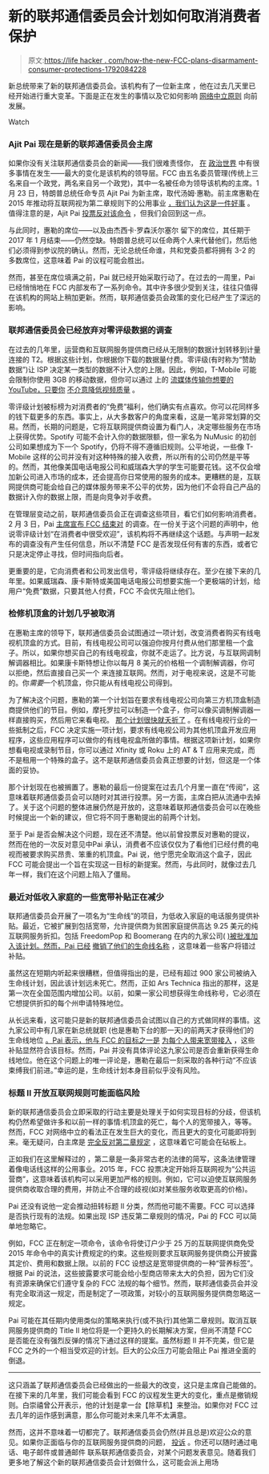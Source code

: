 # 新的联邦通信委员会计划如何取消消费者保护

> 原文:[https://life hacker . com/how-the-new-FCC-plans-disarmament-consumer-protections-1792084228](https://lifehacker.com/how-the-new-fcc-plans-to-dismantle-consumer-protections-1792084228)

新总统带来了新的联邦通信委员会。该机构有了一位新主席 ，他在过去几天里已经开始进行重大变革。下面是正在发生的事情以及它如何影响 [网络中立原则](https://lifehacker.com/an-introduction-to-net-neutrality-what-it-is-what-it-5720407) 向前发展。

Watch

### **Ajit Pai 现在是新的联邦通信委员会主席**

如果你没有关注联邦通信委员会的新闻——我们很难责怪你， [在](http://theslot.jezebel.com/) [政治世界](http://theconcourse.deadspin.com/) 中有很多事情在发生——最大的变化是该机构的领导层。FCC 由五名委员管理(传统上三名来自一个政党，两名来自另一个政党)，其中一名被任命为领导该机构的主席。1 月 23 日，特朗普总统任命专员 Ajit Pai 为新主席，取代汤姆·惠勒。前主席惠勒在 2015 年推动将互联网视为第二章规则下的公用事业 [，我们认为这是一件好事](http://lifehacker.com/why-the-fccs-new-net-neutrality-rules-are-good-for-the-1683769527) 。值得注意的是，Ajit Pai [投票反对该命令](http://www.npr.org/sections/thetwo-way/2015/02/26/389259382/net-neutrality-up-for-vote-today-by-fcc-board) ，但我们会回到这一点。

与此同时，惠勒的席位——以及由杰西卡·罗森沃尔塞尔 留下的席位，其任期于 2017 年 1 月结束——仍然空缺。特朗普总统可以任命两个人来代替他们，然后他们必须得到参议院的确认。然而，无论总统任命谁，共和党委员都将拥有 3-2 的多数席位，这意味着 Pai 的议程可能会胜出。

然而，甚至在席位填满之前，Pai 就已经开始采取行动了。在过去的一周里，Pai 已经悄悄地在 FCC 内部发布了一系列命令。其中许多很少受到关注，往往只值得在该机构的网站上稍加更新。然而，联邦通信委员会政策的变化已经产生了深远的影响。

### **联邦通信委员会已经放弃对零评级数据的调查**

在过去的几年里，运营商和互联网服务提供商已经从无限制的数据计划转移到计量连接的 T2。根据这些计划，你根据你下载的数据量付费。零评级(有时称为“赞助数据”)让 ISP 决定某一类型的数据不计入您的上限。因此，例如，T-Mobile 可能会限制你使用 3GB 的移动数据，但你可以通过 上的 [流媒体传输你想要的 YouTube，只要你](http://lifehacker.com/t-mobile-adds-youtube-to-binge-on-service-1765468521) [不介意降低视频质量](http://lifehacker.com/if-your-youtube-quality-sucks-on-t-mobile-disable-bing-1749419359) 。

零评级计划被标榜为对消费者的“免费”福利，他们确实有点喜欢。你可以花同样多的钱下载更多的东西。事实上，从大多数客户的角度来看，这是一笔非常划算的交易。然而，长期的问题是，它将互联网提供商设置为看门人，决定哪些服务在市场上获得优势。Spotify 可能不会计入你的数据限额，但一家名为 NuMusic 的初创公司如果想成为下一个 Spotify，仍将不得不遵循旧规则。公平地说，一些像 T-Mobile 这样的公司并没有对这种特殊的接入收费，所以所有的公司仍然是平等的。然而，其他像美国电话电报公司和威瑞森大学的学生可能要花钱。这不仅会增加新公司进入市场的成本，还会提高你日常使用的服务的成本。更糟糕的是，互联网提供商可能会给自己的媒体服务带来不公平的优势，因为他们不会将自己产品的数据计入你的数据上限，而是向竞争对手收费。

在管理层变动之前，联邦通信委员会正在调查这些项目，看它们如何影响消费者。2 月 3 日，Pai [主席宣布 FCC 结束对](https://techcrunch.com/2017/02/03/pai-zero-rating-fcc/) 的调查。在一份关于这个问题的声明中，他说零评级计划“在消费者中很受欢迎”，该机构将不再继续这个话题。与声明一起发布的调查没有产生任何信息，所以不清楚 FCC 是否发现任何有害的东西，或者它只是决定停止寻找，但时间指向后者。

更重要的是，它向消费者和公司发出信号，零评级将继续存在。至少在接下来的几年里。如果威瑞森、康卡斯特或美国电话电报公司想要实施一个更极端的计划，给用户“免费”数据，只要其他人付费，FCC 不会优先阻止他们。

### **检修机顶盒的计划几乎被取消**

在惠勒主席的领导下，联邦通信委员会试图通过一项计划，改变消费者购买有线电视机顶盒的方式。目前，有线电视公司可以强迫你按月付费从他们那里租一个盒子。所以，如果你想买自己的有线电视盒，你就不走运了。比方说，与互联网调制解调器相比。如果康卡斯特想让你以每月 8 美元的价格租一个调制解调器，你可以拒绝，然后直接自己买一个 来连接互联网。然而，对于电视来说，这是不可能的。你*需要*一个机顶盒，你只能从有线电视公司得到。

为了解决这个问题，惠勒的第一个计划旨在要求有线电视公司向第三方机顶盒制造商提供他们的节目。例如，摩托罗拉可以制造一个盒子，你可以像买调制解调器一样直接购买，然后用它来看电视。 [那个计划很快就夭折了](https://arstechnica.com/tech-policy/2017/01/house-republicans-seek-permanent-end-of-fccs-set-top-box-reform-plan/) 。在有线电视行业的一些抵制之后，FCC 决定实施一项计划，要求有线电视公司为其他机顶盒开发应用程序，这些应用程序可以做你的有线电视盒所做的事情。根据这项新计划，如果你想看电视或录制节目，你可以通过 Xfinity 或 Roku 上的 AT & T 应用来完成，而不是租用一个特殊的盒子。这不是联邦通信委员会真正想要的计划，但这是一个体面的妥协。

那个计划现在也被搁置了。惠勒的最后一份提案在过去几个月里一直在“传阅”，这意味着联邦通信委员会可以随时对其进行投票。另一方面，主席白把从流通中去掉了。关于这个问题的整体进展仍然是开放的，这意味着联邦通信委员会可以在晚些时候提出一个新的建议，但它将不同于惠勒提出的前两个计划。

至于 Pai 是否会解决这个问题，现在还不清楚。他以前曾投票反对惠勒的提议，然而在他的一次反对意见中Pai 承认，消费者不应该仅仅为了看他们已经付费的电视而被要求购买昂贵、笨重的机顶盒。Pai 说，他宁愿完全取消这个盒子，因此 FCC 可能会提出一个旨在实现这一目标的新提案。然而，与此同时，就像过去几年一样，我们在这个问题上陷入了僵局。

### **最近对低收入家庭的一些宽带补贴正在减少**

联邦通信委员会开展了一项名为“生命线”的项目，为低收入家庭的电话服务提供补贴。最近，它被扩展到包括宽带，允许提供商为贫困家庭提供高达 9.25 美元的纯互联网服务折扣。包括 FreedomPop 和 Boomerang 在内的九家公司( [)被批准加入该计划。然而，Pai 已经](http://lifehacker.com/five-best-mobile-hotspots-1523254435) [撤销了他们的生命线名称](https://www.washingtonpost.com/news/the-switch/wp/2017/02/03/the-fcc-is-stopping-9-companies-from-providing-subsidized-broadband-to-the-poor/?utm_term=.9c804aea7e49) ，这意味着一些客户将错过补贴。

虽然这在短期内听起来很糟糕，但值得指出的是，已经有超过 900 家公司被纳入生命线计划，因此该计划远未死亡。然而，正如 Ars Technica 指出的那样，这是第一次在全国范围内增加公司。以前，如果一家公司想获得生命线称号，它必须在它想提供折扣的每个州申请特殊地位。

从长远来看，这可能只是新的联邦通信委员会试图以自己的方式做同样的事情。这九家公司中有几家在新总统就职 (也是惠勒下台的那一天)的前两天才获得他们的生命线地位 [。Pai 表示，他与 FCC 的目标之一是](http://transition.fcc.gov/Daily_Releases/Daily_Business/2017/db0118/DA-17-87A1.pdf) [为每个人带来宽带接入](https://arstechnica.com/tech-policy/2017/01/fcc-chairman-pai-vows-to-close-broadband-digital-divide/) ，这些补贴显然符合该目标。然而，Pai 并没有具体评论这九家公司是否会重新获得生命线地位。他在这个问题上的唯一评论是，惠勒在最后一刻采取的各种行动“不应该束缚我们前进。”幸运的是，生命线计划本身目前似乎没有风险。

### **标题 II 开放互联网规则可能面临风险**

新的联邦通信委员会立即采取的行动主要是处理关于如何实现目标的分歧，但该机构仍然希望做许多和以前一样的事情:机顶盒的死亡，每个人的宽带接入，等等。然而，FCC 对网络中立的看法正在发生巨大的变化，而且更大的变化可能即将到来。毫无疑问，白主席是 [完全反对第二章规定](https://arstechnica.com/tech-policy/2017/01/fcc-chair-ajit-pai-wont-say-whether-hell-enforce-net-neutrality-rules/) ，这意味着它可能会在砧板上。

正如我们在这里解释过的 ，第二章是一条非常古老的法律的简写，这条法律管理着像电话线这样的公用事业。2015 年，FCC 投票决定开始将互联网视为“公共运营商”，这意味着该机构可以采用更加严格的规则。例如，它可以迫使互联网服务提供商收取合理的费用，并防止不合理的歧视(如对某些服务收取更高的价格)。

Pai 还没有说他一定会推动扭转标题 II 分类，然而他可能不需要。FCC 可以选择是否执行现有的法规。如果出现 ISP 违反第二章规则的情况，Pai 的 FCC 可以简单地忽略它。

例如，FCC 正在制定一项命令，该命令将使订户少于 25 万的互联网提供商免受 2015 年命令中的真实计费规定的约束。这些规则要求互联网服务提供商公开披露其定价、费用和数据上限。以前的 FCC 设想这是宽带提供商的一种“营养标签”。根据 Pai 的说法，这些披露要求可能会给小型商店带来太大的负担，因为它们没有资源来确保它们遵守复杂的 FCC 法规的每个细节。然而，联邦通信委员会并没有完全取消这一规定，而是制定了一项政策，对较小的互联网服务提供商忽略这一规定。

Pai 可能在其任期内使用类似的策略来执行(或不执行)其他第二章规则。取消互联网服务提供商的 Title II 地位将是一个更持久的长期解决方案，但尚不清楚 FCC 是否能在没有强烈反弹的情况下通过这样的提案。虽然标题 II 并不完美，但它是 FCC 之外的一个相当受欢迎的计划。巨大的公众压力可能会阻止 Pai 推进全面的倒退。

* * *

这只涵盖了联邦通信委员会已经做出的一些最大的改变，这只是主席自己能做的。在接下来的几年里，我们可能会看到 FCC 的议程发生更大的变化，重点是撤销规则。白崇禧曾公开表示，他的计划是拿一台【除草机】来整治。如果你对 FCC 过去几年的运作感到满意，那么你可能对未来几年不太满意。

然而，这并不意味着一切都完了。联邦通信委员会仍然(并且总是)欢迎公众的意见。如果你正面临与你的互联网服务提供商的问题， [投诉](http://lifehacker.com/how-to-file-a-complaint-against-your-isp-and-finally-so-1714876357) 。你还可以随时通过电话、电子邮件或普通邮件 联系联邦通信委员会，对某个问题发表意见。随着我们更多地了解这个新的联邦通信委员会计划做什么，这可能会派上用场